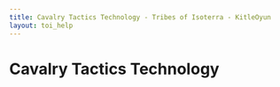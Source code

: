 ```yaml
---
title: Cavalry Tactics Technology - Tribes of Isoterra - KitleOyun
layout: toi_help
---
```


<h1 class="h1">Cavalry Tactics Technology</h1>
